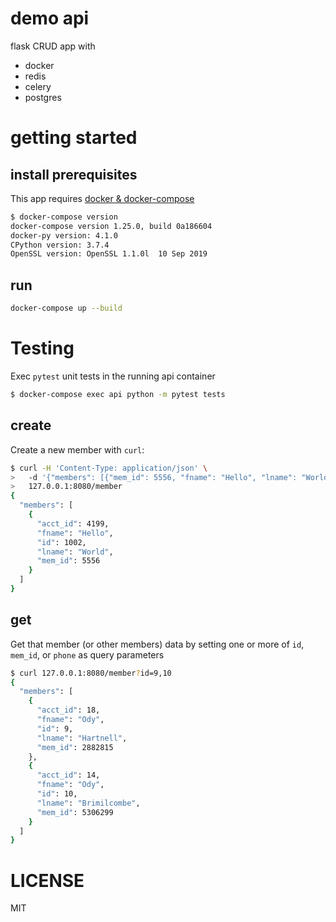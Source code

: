 # demo api
flask CRUD app with
- docker
- redis
- celery
- postgres

# getting started

## install prerequisites
This app requires [docker &
docker-compose](https://docs.docker.com/compose/install/)

```bash
$ docker-compose version
docker-compose version 1.25.0, build 0a186604
docker-py version: 4.1.0
CPython version: 3.7.4
OpenSSL version: OpenSSL 1.1.0l  10 Sep 2019
```

## run
```bash
docker-compose up --build
```

# Testing
Exec `pytest` unit tests in the running api container

```bash
$ docker-compose exec api python -m pytest tests
```

## create
Create a new member with `curl`:

```bash
$ curl -H 'Content-Type: application/json' \
>   -d '{"members": [{"mem_id": 5556, "fname": "Hello", "lname": "World", "phone": "8185552211"}]}' \
>   127.0.0.1:8080/member
{
  "members": [
    {
      "acct_id": 4199,
      "fname": "Hello",
      "id": 1002,
      "lname": "World",
      "mem_id": 5556
    }
  ]
}
```

## get
Get that member (or other members) data by setting one or more of `id`,
`mem_id`, or `phone` as query parameters

```bash
$ curl 127.0.0.1:8080/member?id=9,10
{
  "members": [
    {
      "acct_id": 18,
      "fname": "Ody",
      "id": 9,
      "lname": "Hartnell",
      "mem_id": 2882815
    },
    {
      "acct_id": 14,
      "fname": "Ody",
      "id": 10,
      "lname": "Brimilcombe",
      "mem_id": 5306299
    }
  ]
}
```

# LICENSE
MIT
 
 
